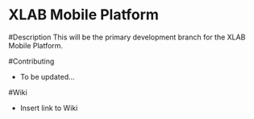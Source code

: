 XLAB Mobile Platform
============

#Description
This will be the primary development branch for the XLAB Mobile Platform.

#Contributing
 - To be updated...

#Wiki
- Insert link to Wiki
